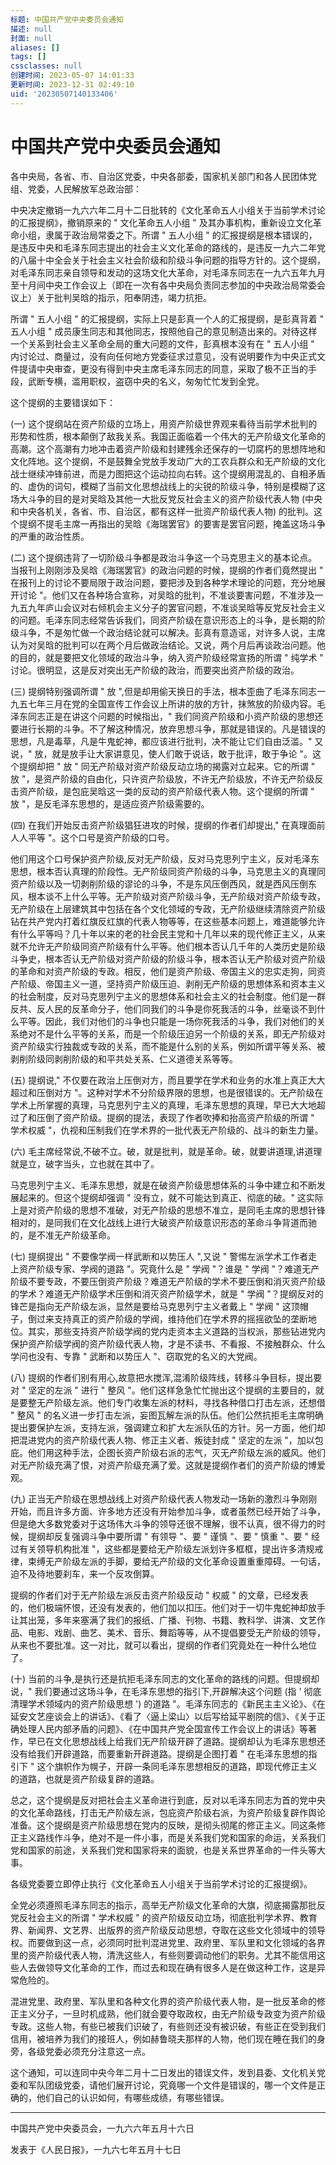 ```yaml
---
标题: 中国共产党中央委员会通知
描述: null
封面: null
aliases: []
tags: []
cssclasses: null
创建时间: 2023-05-07 14:01:33
更新时间: 2023-12-31 02:49:10
uid: '20230507140133406'
---
```


# 中国共产党中央委员会通知

各中央局，各省、市、自治区党委，中央各部委，国家机关部门和各人民团体党组、党委，人民解放军总政治部：

中央决定撤销一九六六年二月十二日批转的《文化革命五人小组关于当前学术讨论的汇报提纲》，撤销原来的 " 文化革命五人小组 " 及其办事机构，重新设立文化革命小组，隶属于政治局常委之下。所谓 " 五人小组 " 的汇报提纲是根本错误的，是违反中央和毛泽东同志提出的社会主义文化革命的路线的，是违反一九六二年党的八届十中全会关于社会主义社会阶级和阶级斗争问题的指导方针的。这个提纲，对毛泽东同志亲自领导和发动的这场文化大革命，对毛泽东同志在一九六五年九月至十月间中央工作会议上（即在一次有各中央局负责同志参加的中央政治局常委会议上）关于批判吴晗的指示，阳奉阴违，竭力抗拒。

所谓 " 五人小组 " 的汇报提纲，实际上只是彭真一个人的汇报提纲，是彭真背着 " 五人小组 " 成员康生同志和其他同志，按照他自己的意见制造出来的。对待这样一个关系到社会主义革命全局的重大问题的文件，彭真根本没有在 " 五人小组 " 内讨论过、商量过，没有向任何地方党委征求过意见，没有说明要作为中央正式文件提请中央审查，更没有得到中央主席毛泽东同志的同意，采取了极不正当的手段，武断专横，滥用职权，盗窃中央的名义，匆匆忙忙发到全党。

这个提纲的主要错误如下：

(一) 这个提纲站在资产阶级的立场上，用资产阶级世界观来看待当前学术批判的形势和性质，根本颠倒了敌我关系。我国正面临着一个伟大的无产阶级文化革命的高潮。这个高潮有力地冲击着资产阶级和封建残余还保存的一切腐朽的思想阵地和文化阵地。这个提纲，不是鼓舞全党放手发动广大的工农兵群众和无产阶级的文化战士继续冲锋前进，而是力图把这个运动拉向右转。这个提纲用混乱的、自相矛盾的、虚伪的词句，模糊了当前文化思想战线上的尖锐的阶级斗争，特别是模糊了这场大斗争的目的是对吴晗及其他一大批反党反社会主义的资产阶级代表人物 (中央和中央各机关，各省、市、自治区，都有这样一批资产阶级代表人物) 的批判。这个提纲不提毛主席一再指出的吴晗《海瑞罢官》的要害是罢官问题，掩盖这场斗争的严重的政治性质。

(二) 这个提纲违背了一切阶级斗争都是政治斗争这一个马克思主义的基本论点。当报刊上刚刚涉及吴晗《海瑞罢官》的政治问题的时候，提纲的作者们竟然提出 " 在报刊上的讨论不要局限于政治问题，要把涉及到各种学术理论的问题，充分地展开讨论 "。他们又在各种场合宣称，对吴晗的批判，不准谈要害问题，不准涉及一九五九年庐山会议对右倾机会主义分子的罢官问题，不准谈吴晗等反党反社会主义的问题。毛泽东同志经常告诉我们，同资产阶级在意识形态上的斗争，是长期的阶级斗争，不是匆忙做一个政治结论就可以解决。彭真有意造谣，对许多人说，主席认为对吴晗的批判可以在两个月后做政治结论。又说，两个月后再谈政治问题。他的目的，就是要把文化领域的政治斗争，纳入资产阶级经常宣扬的所谓 " 纯学术 " 讨论。很明显，这是反对突出无产阶级的政治，而要突出资产阶级的政治。

(三) 提纲特别强调所谓 " 放 ",但是却用偷天换日的手法，根本歪曲了毛泽东同志一九五七年三月在党的全国宣传工作会议上所讲的放的方针，抹煞放的阶级内容。毛泽东同志正是在讲这个问题的时候指出，" 我们同资产阶级和小资产阶级的思想还要进行长期的斗争。不了解这种情况，放弃思想斗争，那就是错误的。凡是错误的思想，凡是毒草，凡是牛鬼蛇神，都应该进行批判，决不能让它们自由泛滥。" 又说，" 放，就是放手让大家讲意见，使人们敢于说话，敢于批评，敢于争论 "。这个提纲却把 " 放 " 同无产阶级对资产阶级反动立场的揭露对立起来。它的所谓 " 放 "，是资产阶级的自由化，只许资产阶级放，不许无产阶级放，不许无产阶级反击资产阶级，是包庇吴晗这一类的反动的资产阶级代表人物。这个提纲的所谓 " 放 "，是反毛泽东思想的，是适应资产阶级需要的。

(四) 在我们开始反击资产阶级猖狂进攻的时候，提纲的作者们却提出," 在真理面前人人平等 "。这个口号是资产阶级的口号。

他们用这个口号保护资产阶级,反对无产阶级，反对马克思列宁主义，反对毛泽东思想，根本否认真理的阶段性。无产阶级同资产阶级的斗争，马克思主义的真理同资产阶级以及一切剥削阶级的谬论的斗争，不是东风压倒西风，就是西风压倒东风，根本谈不上什么平等。无产阶级对资产阶级斗争，无产阶级对资产阶级专政，无产阶级在上层建筑其中包括在各个文化领域的专政，无产阶级继续清除资产阶级钻在共产党内打着红旗反红旗的代表人物等等，在这些基本问题上，难道能够允许有什么平等吗？几十年以来的老的社会民主党和十几年以来的现代修正主义，从来就不允许无产阶级同资产阶级有什么平等。他们根本否认几千年的人类历史是阶级斗争史，根本否认无产阶级对资产阶级的阶级斗争，根本否认无产阶级对资产阶级的革命和对资产阶级的专政。相反，他们是资产阶级、帝国主义的忠实走狗，同资产阶级、帝国主义一道，坚持资产阶级压迫、剥削无产阶级的思想体系和资本主义的社会制度，反对马克思列宁主义的思想体系和社会主义的社会制度。他们是一群反共、反人民的反革命分子，他们同我们的斗争是你死我活的斗争，丝毫谈不到什么平等。因此，我们对他们的斗争也只能是一场你死我活的斗争，我们对他们的关系绝对不是什么平等的关系，而是一个阶级压迫另一个阶级的关系，即无产阶级对资产阶级实行独裁或专政的关系，而不能是什么别的关系，例如所谓平等关系、被剥削阶级同剥削阶级的和平共处关系、仁义道德关系等等。

(五) 提纲说," 不仅要在政治上压倒对方，而且要学在学术和业务的水准上真正大大超过和压倒对方 "。这种对学术不分阶级界限的思想，也是很错误的。无产阶级在学术上所掌握的真理，马克思列宁主义的真理，毛泽东思想的真理，早已大大地超过了和压倒了资产阶级。提纲的提法，表现了作者吹捧和抬高资产阶级的所谓 " 学术权威 "，仇视和压制我们在学术界的一批代表无产阶级的、战斗的新生力量。

(六) 毛主席经常说,不破不立。破，就是批判，就是革命。破，就要讲道理,讲道理就是立，破字当头，立也就在其中了。

马克思列宁主义、毛泽东思想，就是在破资产阶级思想体系的斗争中建立和不断发展起来的。但这个提纲却强调 " 没有立，就不可能达到真正、彻底的破。" 这实际上是对资产阶级的思想不准破，对无产阶级的思想不准立，是同毛主席的思想针锋相对的，是同我们在文化战线上进行大破资产阶级意识形态的革命斗争背道而驰的，是不准无产阶级革命。

(七) 提纲提出 " 不要像学阀一样武断和以势压人 ",又说 " 警惕左派学术工作者走上资产阶级专家、学阀的道路 "。究竟什么是 " 学阀 "？谁是 " 学阀 "？难道无产阶级不要专政，不要压倒资产阶级？难道无产阶级的学术不要压倒和消灭资产阶级的学术？难道无产阶级学术压倒和消灭资产阶级学术，就是 " 学阀 "？提纲反对的锋芒是指向无产阶级左派，显然是要给马克思列宁主义者戴上 " 学阀 " 这顶帽子，倒过来支持真正的资产阶级的学阀，维持他们在学术界的摇摇欲坠的垄断地位。其实，那些支持资产阶级学阀的党内走资本主义道路的当权派，那些钻进党内保护资产阶级学阀的资产阶级代表人物，才是不读书、不看报、不接触群众、什么学问也没有、专靠 " 武断和以势压人 "、窃取党的名义的大党阀。

(八) 提纲的作者们别有用心,故意把水搅浑,混淆阶级阵线，转移斗争目标，提出要对 " 坚定的左派 " 进行 " 整风 "。他们这样急急忙忙抛出这个提纲的主要目的，就是要整无产阶级左派。他们专门收集左派的材料，寻找各种借口打击左派，还想借 " 整风 " 的名义进一步打击左派，妄图瓦解左派的队伍。他们公然抗拒毛主席明确提出要保护左派，支持左派，强调建立和扩大左派队伍的方针。另一方面，他们却把混进党内的资产阶级代表人物、修正主义者、叛徒封成 " 坚定的左派 "，加以包庇。他们用这种手法，企图长资产阶级右派的志气，灭无产阶级左派的威风。他们对无产阶级充满了恨，对资产阶级充满了爱。这就是提纲作者们的资产阶级的博爱观。

(九) 正当无产阶级在思想战线上对资产阶级代表人物发动一场新的激烈斗争刚刚开始，而且许多方面、许多地方还没有开始参加斗争，或者虽然已经开始了斗争，但是绝大多数党委对于这场伟大斗争的领导还很不理解，很不认真，很不得力的时候，提纲却反复强调斗争中要所谓 " 有领导 "、要 " 谨慎 "、要 " 慎重 "、要 " 经过有关领导机构批准 "，这些都是要给无产阶级左派划许多框框，提出许多清规戒律，束缚无产阶级左派的手脚，要给无产阶级的文化革命设置重重障碍。一句话，迫不及待地要刹车，来一个反攻倒算。

提纲的作者们对于无产阶级左派反击资产阶级反动 " 权威 " 的文章，已经发表的，他们极端怀恨，还没有发表的，他们加以扣压。他们对于一切牛鬼蛇神却放手让其出笼，多年来塞满了我们的报纸、广播、刊物、书籍、教科学、讲演、文艺作品、电影、戏剧、曲艺、美术、音乐、舞蹈等等，从不提倡要受无产阶级的领导，从来也不要批准。这一对比，就可以看出，提纲的作者们究竟处在一种什么地位了。

(十) 当前的斗争,是执行还是抗拒毛泽东同志的文化革命的路线的问题。但提纲却说，" 我们要通过这场斗争，在毛泽东思想的指引下,开辟解决这个问题 (指 ' 彻底清理学术领域内的资产阶级思想 ') 的道路 "。毛泽东同志的《新民主主义论》、《在延安文艺座谈会上的讲话》、《看了〈逼上梁山〉以后写给延平剧院的信》、《关于正确处理人民内部矛盾的问题》、《在中国共产党全国宣传工作会议上的讲话》等著作，早已在文化思想战线上给我们无产阶级开辟了道路。提纲却认为毛泽东思想还没有给我们开辟道路，而要重新开辟道路。提纲是企图打着 " 在毛泽东思想的指引下 " 这个旗帜作为幌子，开辟一条同毛泽东思想相反的道路，即现代修正主义的道路，也就是资产阶级复辟的道路。

总之，这个提纲是反对把社会主义革命进行到底，反对以毛泽东同志为首的党中央的文化革命路线，打击无产阶级左派，包庇资产阶级右派，为资产阶级复辟作舆论准备。这个提纲是资产阶级思想在党内的反映，是彻头彻尾的修正主义。同这条修正主义路线作斗争，绝对不是一件小事，而是关系我们党和国家的命运，关系我们党和国家的前途，关系我们党和国家将来的面貌，也是关系世界革命的一件头等大事。

各级党委要立即停止执行《文化革命五人小组关于当前学术讨论的汇报提纲》。

全党必须遵照毛泽东同志的指示，高举无产阶级文化革命的大旗，彻底揭露那批反党反社会主义的所谓 " 学术权威 " 的资产阶级反动立场，彻底批判学术界、教育界、新闻界、文艺界、出版界的资产阶级反动思想，夺取在这些文化领域中的领导权。而要做到这一点，必须同时批判混进党里、政府里、军队里和文化领域的各界里的资产阶级代表人物，清洗这些人，有些则要调动他们的职务。尤其不能信用这些人去做领导文化革命的工作，而过去和现在确有很多人是在做这种工作，这是异常危险的。

混进党里、政府里、军队里和各种文化界的资产阶级代表人物，是一批反革命的修正主义分子，一旦时机成熟，他们就会要夺取政权，由无产阶级专政变为资产阶级专政。这些人物，有些已被我们识破了，有些则还没有被识破，有些正在受到我们信用，被培养为我们的接班人，例如赫鲁晓夫那样的人物，他们现在睡在我们的身旁，各级党委必须充分注意这一点。

这个通知，可以连同中央今年二月十二日发出的错误文件，发到县委、文化机关党委和军队团级党委，请他们展开讨论，究竟哪一个文件是错误的，哪一个文件是正确的，他们自己的认识如何，有哪些成绩，有哪些错误。

***

中国共产党中央委员会，一九六六年五月十六日

发表于《人民日报》，一九六七年五月十七日


